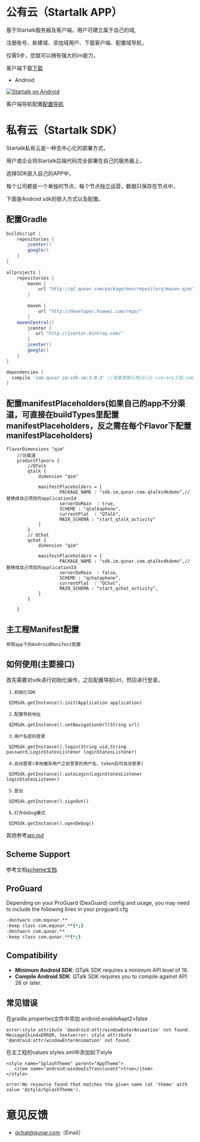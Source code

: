 公有云（Startalk APP）
=====
基于Startalk服务器及客户端，用户可建立属于自己的域,

注册账号、新建域、添加域用户、下载客户端、配置域导航，

仅需5步，您就可以拥有强大的im能力，

客户端下载[下载](https://im.qunar.com/new/#/download)

- Android

[![Startalk on Android](https://s.qunarzz.com/qtalk_official_web/pages/download/android.png)](https://qt.qunar.com/downloads/qtalk_android.apk)

客户端导航配置[配置导航](https://im.qunar.com/new/#/platform/access_guide/manage_nav?id=manage_nav_mb)

私有云（Startalk SDK）
=====
Startalk私有云是一种去中心化的部署方式，

用户或企业将Startalk后端代码完全部署在自己的服务器上，

选择SDK嵌入自己的APP中，

每个公司都是一个单独的节点，每个节点独立运营，数据只保存在节点中，

下面是Android sdk的嵌入方式以及配置。

配置Gradle
--------
```gradle
buildscript {
    repositories {
        jcenter()
        google()
    }
}
 
allprojects {
    repositories {
        maven {
            url "http://qt.qunar.com/package/mvn/repository/maven-qim/"
        }
        
        maven {
            url "http://developer.huawei.com/repo/"
        }
    mavenCentral()
        jcenter {
           url "http://jcenter.bintray.com/"
        }
        jcenter()
        google()
    }
}
```

```gradle
dependencies {
  compile 'com.qunar.im:sdk-im:3.0.3' //或者直接引用imlib Library工程,compile project(':imlib')
}
```

配置manifestPlaceholders(如果自己的app不分渠道，可直接在buildTypes里配置manifestPlaceholders，反之需在每个Flavor下配置manifestPlaceholders)
--------

```manifestPlaceholders
flavorDimensions "qim"
    //分渠道
    productFlavors {
        //QTalk
        qtalk {
            dimension "qim"

            manifestPlaceholders = [
                    PACKAGE_NAME : "sdk.im.qunar.com.qtalksdkdemo",//替换成自己项目的applicationId
                    serverDoMain  : true,
                    SCHEME : "qtalkaphone",
                    currentPlat  : "QTalk",
                    MAIN_SCHEMA : "start_qtalk_activity"
            ]
        }
        // QChat
        qchat {
            dimension "qim"

            manifestPlaceholders = [
                    PACKAGE_NAME : "sdk.im.qunar.com.qtalksdkdemo",//替换成自己项目的applicationId
                    serverDoMain  : false,
                    SCHEME : "qchataphone",
                    currentPlat  : "QChat",
                    MAIN_SCHEMA : "start_qchat_activity",
            ]
        }

    }
```
主工程Manifest配置
--------

```
参照app下的AndroidManifest配置
```
如何使用(主要接口)
--------
首先需要对sdk进行初始化操作，之后配置导航Url，然后进行登录。
 ```init
  1.初始化SDK
  
  QIMSdk.getInstance().init(Application application)
  ```
 ```config
  2.配置导航地址
  
  QIMSdk.getInstance().setNavigationUrl(String url)
  ```  
 ```login
  3.用户名密码登录
  
  QIMSdk.getInstance().login(String uid,String password,LoginStatesListener loginStatesListener)
  ```   
 ```Autologin
  4.自动登录(本地缓存用户之前登录的用户名、token后可自动登录)
  
  QIMSdk.getInstance().autoLogin(LoginStatesListener loginStatesListener)
  ```   
 ```logout
  5.登出
  
  QIMSdk.getInstance().signOut()
  ```
 ```debug
  6.打开debug模式

  QIMSdk.getInstance().openDebug()
  ```
  其他参考[api.md](doc/api.md)

  
Scheme Support
--------
参考文档[scheme文档](https://github.com/qunarcorp/imsdk-android/wiki/Scheme-Support)

ProGuard
--------
Depending on your ProGuard (DexGuard) config and usage, you may need to include the following lines in your proguard.cfg

```pro
-dontwarn com.mqunar.**
-keep class com.mqunar.**{*;}
-dontwarn com.qunar.**
-keep class com.qunar.**{*;}
```

Compatibility
-------------

 * **Minimum Android SDK**: QTalk SDK requires a minimum API level of 16.
 * **Compile Android SDK**: QTalk SDK requires you to compile against API 26 or later.
 
常见错误
--------
在gradle.properties文件中添加 android.enableAapt2=false
```error1
error:style attribute '@android:attr/windowEnterAnimation' not found.
Message{kind=ERROR, text=error: style attribute '@android:attr/windowEnterAnimation' not found.
```
在主工程的values styles.xml中添加如下style
```style
<style name="SplashTheme" parent="AppTheme">
   <item name="android:windowIsTranslucent">true</item>
</style>
```

```error2
﻿error:No resource found that matches the given name (at 'theme' with value '@style/SplashTheme').
```


意见反馈
=====
-   qchat@qunar.com（Email）